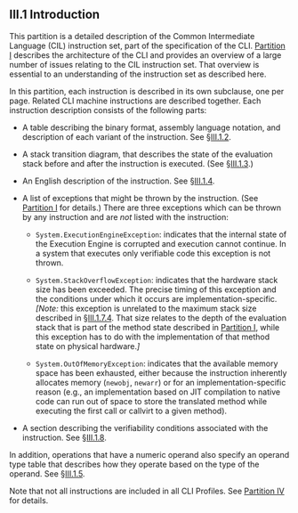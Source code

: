 ## III.1 Introduction

This partition is a detailed description of the Common Intermediate Language (CIL) instruction set, part of the specification of the CLI. [Partition I](#todo-missing-hyperlink) describes the architecture of the CLI and provides an overview of a large number of issues relating to the CIL instruction set. That overview is essential to an understanding of the instruction set as described here.

In this partition, each instruction is described in its own subclause, one per page. Related CLI machine instructions are described together. Each instruction description consists of the following parts:

 * A table describing the binary format, assembly language notation, and description of each variant of the instruction. See §[III.1.2](iii.1.2-instruction-variant-table.md).

 * A stack transition diagram, that describes the state of the evaluation stack before and after the instruction is executed. (See §[III.1.3](iii.1.3-stack-transition-diagram.md).)

 * An English description of the instruction. See §[III.1.4]((#todo-missing-hyperlink)).

 * A list of exceptions that might be thrown by the instruction. (See [Partition I](#todo-missing-hyperlink) for details.) There are three exceptions which can be thrown by any instruction and are *not* listed with the instruction:

   * `System.ExecutionEngineException`: indicates that the internal state of the Execution Engine is corrupted and execution cannot continue. In a system that executes only verifiable code this exception is not thrown.

   * `System.StackOverflowException`: indicates that the hardware stack size has been exceeded. The precise timing of this exception and the conditions under which it occurs are implementation-specific. _[Note:_ this exception is unrelated to the maximum stack size described in §[III.1.7.4](#todo-missing-hyperlink). That size relates to the depth of the evaluation stack that is part of the method state described in [Partition I](#todo-missing-hyperlink), while this exception has to do with the implementation of that method state on physical hardware._]_

   * `System.OutOfMemoryException`: indicates that the available memory space has been exhausted, either because the instruction inherently allocates memory (`newobj`, `newarr`) or for an implementation-specific reason (e.g., an implementation based on JIT compilation to native code can run out of space to store the translated method while executing the first call or callvirt to a given method).

 * A section describing the verifiability conditions associated with the instruction. See §[III.1.8]((#todo-missing-hyperlink)).

In addition, operations that have a numeric operand also specify an operand type table that describes how they operate based on the type of the operand. See §[III.1.5](iii.1.5-operand-type-table.md).

Note that not all instructions are included in all CLI Profiles. See [Partition IV](#todo-missing-hyperlink) for details.
